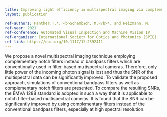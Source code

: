 ```yaml
---
title: Improving light efficiency in multispectral imaging via complementary notch filters
layout: publication

ref-authors: Panther,T.*, <b>Schambach, M.</b>*, and Heizmann, M.
ref-year: 2021
ref-conference: Automated Visual Inspection and Machine Vision IV
ref-organizer: International Society for Optics and Photonics (SPIE)
ref-link: https://doi.org/10.1117/12.2592411
---
```


We propose a novel multispectral imaging technique employing complementary notch filters instead of bandpass filters which are conventionally used in filter-based multispectral cameras. 
Therefore, only little power of the incoming photon signal is lost and thus the SNR of the multispectral data can be significantly improved. 
To validate the proposed approach, simulations of conventional bandpass filters as well as complementary notch filters are presented. 
To compare the resulting SNRs, the EMVA 1288 standard is adopted in such a way that it is applicable to notch filter-based multispectral cameras. 
It is found that the SNR can be significantly improved by using complementary filters instead of the conventional bandpass filters, especially at high spectral resolution.